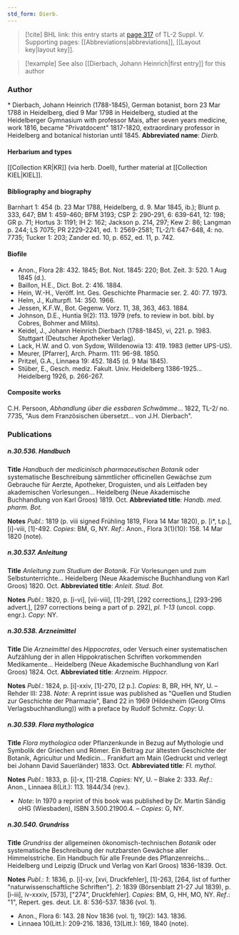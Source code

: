 ```yaml
---
std_form: Dierb.
---
```


> [!cite] BHL link: this entry starts at [page 317](https://www.biodiversitylibrary.org/page/33259363) of TL-2 Suppl. V.
> Supporting pages: [[Abbreviations|abbreviations]], [[Layout key|layout key]].

> [!example] See also [[Dierbach, Johann Heinrich|first entry]] for this author

### Author

\* Dierbach, Johann Heinrich (1788-1845), German botanist, born 23 Mar 1788 in Heidelberg, died 9 Mar 1798 in Heidelberg, studied at the Heidelberger Gymnasium with professor Mais, after seven years medicine, work 1816, became "Privatdocent" 1817-1820, extraordinary professor in Heidelberg and botanical historian until 1845. 
**Abbreviated name**: *Dierb.*

#### Herbarium and types

[[Collection KR|KR]] (via herb. Doell), further material at [[Collection KIEL|KIEL]].

#### Bibliography and biography

Barnhart 1: 454 (b. 23 Mar 1788, Heidelberg, d. 9. Mar 1845, ib.); Blunt p. 333, 647; BM 1: 459-460; BFM 3193; CSP 2: 290-291, 6: 639-641, 12: 198; GR p. 71; Hortus 3: 1191; IH 2: 162; Jackson p. 214, 297; Kew 2: 86; Langman p. 244; LS 7075; PR 2229-2241, ed. 1: 2569-2581; TL-2/1: 647-648, 4: no. 7735; Tucker 1: 203; Zander ed. 10, p. 652, ed. 11, p. 742.

#### Biofile

- Anon., Flora 28: 432. 1845; Bot. Not. 1845: 220; Bot. Zeit. 3: 520. 1 Aug 1845 (d.).
- Baillon, H.E., Dict. Bot. 2: 416. 1884.
- Hein, W.-H., Veröff. Int. Ges. Geschichte Pharmacie ser. 2. 40: 77. 1973.
- Helm, J., Kulturpfl. 14: 350. 1966.
- Jessen, K.F.W., Bot. Gegenw. Vorz. 11, 38, 363, 463. 1884.
- Johnson, D.E., Huntia 9(2): 113. 1979 (refs. to review in bot. bibl. by Cobres, Bohmer and Milits).
- Keidel, J., Johann Heinrich Dierbach (1788-1845), vi, 221. p. 1983. Stuttgart (Deutscher Apotheker Verlag).
- Lack, H.W. and O. von Sydow, Willdenowia 13: 419. 1983 (letter UPS-US).
- Meurer, \[Pfarrer\], Arch. Pharm. 111: 96-98. 1850.
- Pritzel, G.A., Linnaea 19: 452. 1845 (d. 9 Mai 1845).
- Stüber, E., Gesch. mediz. Fakult. Univ. Heidelberg 1386-1925... Heidelberg 1926, p. 266-267.

#### Composite works

C.H. Persoon, *Abhandlung über die essbaren Schwämme*... 1822, TL-2/ no. 7735, "Aus dem Französischen übersetzt... von J.H. Dierbach".

### Publications

##### n.30.536. Handbuch

**Title**
*Handbuch* der *medicinisch pharmaceutischen Botanik* oder systematische Beschreibung sämmtlicher officinellen Gewächse zum Gebrauche für Aerzte, Apotheker, Droguisten, und als Leitfaden bey akademischen Vorlesungen... Heidelberg (Neue Akademische Buchhandlung von Karl Groos) 1819. Oct.
**Abbreviated title**: *Handb. med. pharm. Bot.*

**Notes**
*Publ*.: 1819 (p. viii signed Frühling 1819, Flora 14 Mar 1820), p. \[i\*, t.p.\], \[i\]-viii, \[1\]-492.
*Copies*: BM, G, NY.
*Ref*.: Anon., Flora 3(1)(10): 158. 14 Mar 1820 (note).

##### n.30.537. Anleitung

**Title**
*Anleitung* zum *Studium* der *Botanik*. Für Vorlesungen und zum Selbstunterrichte... Heidelberg (Neue Akademische Buchhandlung von Karl Groos) 1820. Oct.
**Abbreviated title**: *Anleit. Stud. Bot.*

**Notes**
*Publ*.: 1820, p. \[i-vi\], \[vii-viii\], \[1\]-291, \[292 corrections,\], \[293-296 advert.\], \[297 corrections being a part of p. 292\], *pl. 1-13* (uncol. copp. engr.). *Copy*: NY.

##### n.30.538. Arzneimittel

**Title**
Die *Arzneimittel* des *Hippocrates*, oder Versuch einer systematischen Aufzählung der in allen Hippokratischen Schriften vorkommenden Medikamente... Heidelberg (Neue Akademische Buchhandlung von Karl Groos) 1824. Oct.
**Abbreviated title**: *Arzneim. Hippocr.*

**Notes**
*Publ*.: 1824, p. \[i\]-xxiv, \[1\]-270, \[2 p.\]. *Copies*: B, BR, HH, NY, U. – Rehder III: 238.
*Note*: A reprint issue was published as "Quellen und Studien zur Geschichte der Pharmazie", Band 22 in 1969 (Hildesheim (Georg Olms Verlagsbuchhandlung)) with a preface by Rudolf Schmitz. *Copy*: U.

##### n.30.539. Flora mythologica

**Title**
*Flora mythologica* oder Pflanzenkunde in Bezug auf Mythologie und Symbolik der Griechen und Römer. Ein Beitrag zur ältesten Geschichte der Botanik, Agricultur und Medicin... Frankfurt am Main (Gedruckt und verlegt bei Johann David Sauerländer) 1833. Oct.
**Abbreviated title**: *Fl. mythol.*

**Notes**
*Publ*.: 1833, p. \[i\]-x, \[1\]-218. *Copies*: NY, U. – Blake 2: 333.
*Ref*.: Anon., Linnaea 8(Lit.): 113. 1844/34 (rev.).
- *Note*: In 1970 a reprint of this book was published by Dr. Martin Sändig oHG (Wiesbaden), ISBN 3.500.21900.4. – *Copies*: G, NY.

##### n.30.540. Grundriss

**Title**
*Grundriss* der allgemeinen ökonomisch-technischen *Botanik* oder systematische Beschreibung der nutzbarsten Gewächse aller Himmelsstriche. Ein Handbuch für alle Freunde des Pflanzenreichs... Heidelberg und Leipzig (Druck und Verlag von Karl Groos) 1836-1839. Oct.

**Notes**
*Publ*.: *1*: 1836, p. \[i\]-xv, \[xvi, Druckfehler\], \[1\]-263, \[264, list of further "naturwissenschaftliche Schriften"\].
*2*: 1839 (Börsenblatt 21-27 Jul 1839), p. \[i-iii\], iv-xxxiv, \[573\], \["274", Druckfehler\].
*Copies*: BM, G, HH, MO, NY.
*Ref*.: "1", Repert. ges. deut. Lit. 8: 536-537. 1836 (vol. 1).
- Anon., Flora 6: 143. 28 Nov 1836 (vol. 1), 19(2): 143. 1836.
- Linnaea 10(Litt.): 209-216. 1836, 13(Litt.): 169, 1840 (note).

